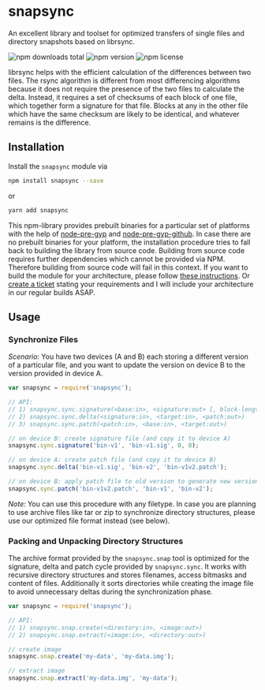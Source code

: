 # snapsync

An excellent library and toolset for optimized transfers of single files and directory snapshots based on librsync.

![npm downloads total](https://img.shields.io/npm/dt/snapsync.svg) ![npm version](https://img.shields.io/npm/v/snapsync.svg) ![npm license](https://img.shields.io/npm/l/snapsync.svg)

librsync helps with the efficient calculation of the differences between two files. The rsync algorithm is different from most differencing algorithms because it does not require the presence of the two files to calculate the delta. Instead, it requires a set of checksums of each block of one file, which together form a signature for that file. Blocks at any in the other file which have the same checksum are likely to be identical, and whatever remains is the difference.

## Installation

Install the `snapsync` module via

```sh
npm install snapsync --save
```

or

```sh
yarn add snapsync
```

This npm-library provides prebuilt binaries for a particular set of platforms with the help of [node-pre-gyp](https://www.npmjs.com/package/node-pre-gyp) and [node-pre-gyp-github](https://www.npmjs.com/package/node-pre-gyp-github). In case there are no prebuilt binaries for your platform, the installation procedure tries to fall back to building the library from source code. Building from source code requires further dependencies which cannot be provided via NPM. Therefore building from source code will fail in this context. If you want to build the module for your architecture, please follow [these instructions](https://github.com/coreprocess/snapsync). Or [create a ticket](https://github.com/coreprocess/snapsync/issues/new) stating your requirements and I will include your architecture in our regular builds ASAP.

## Usage

### Synchronize Files

*Scenario:* You have two devices (A and B) each storing a different version of a particular file, and you want to update the version on device B to the version provided in device A.

```js
var snapsync = require('snapsync');

// API:
// 1) snapsync.sync.signature(<base:in>, <signature:out> [, block-length] [, sum-length])
// 2) snapsync.sync.delta(<signature:in>, <target:in>, <patch:out>)
// 3) snapsync.sync.patch(<patch:in>, <base:in>, <target:out>)

// on device B: create signature file (and copy it to device A)
snapsync.sync.signature('bin-v1', 'bin-v1.sig', 0, 8);

// on device A: create patch file (and copy it to device B)
snapsync.sync.delta('bin-v1.sig', 'bin-v2', 'bin-v1v2.patch');

// on device B: apply patch file to old version to generate new version
snapsync.sync.patch('bin-v1v2.patch', 'bin-v1', 'bin-v2');
```

*Note:* You can use this procedure with any filetype. In case you are planning to use archive files like tar or zip to synchronize directory structures, please use our optimized file format instead (see below).

### Packing and Unpacking Directory Structures

The archive format provided by the `snapsync.snap` tool is optimized for the signature, delta and patch cycle provided by `snapsync.sync`. It works with recursive directory structures and stores filenames, access bitmasks and content of files. Additionally it sorts directories while creating the image file to avoid unnecessary deltas during the synchronization phase.

```js
var snapsync = require('snapsync');

// API:
// 1) snapsync.snap.create(<directory:in>, <image:out>)
// 2) snapsync.snap.extract(<image:in>, <directory:out>)

// create image
snapsync.snap.create('my-data', 'my-data.img');

// extract image
snapsync.snap.extract('my-data.img', 'my-data');
```
